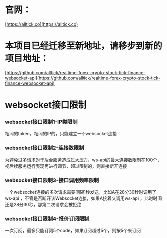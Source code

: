 # 官网：
[https://alltick.co](https://alltick.co)
# 本项目已经迁移至新地址，请移步到新的项目地址：
[https://github.com/alltick/realtime-forex-crypto-stock-tick-finance-websocket-api](https://github.com/alltick/realtime-forex-crypto-stock-tick-finance-websocket-api)

# websocket接口限制

### websocket接口限制1-IP类限制
相同的token，相同的IP的，只能建立一个websocket连接

### websocket接口限制2-连接数限制
为避免过多请求对于后台服务造成过大压力，ws-api的最大连接数限制在100个，视后续服务运行表现再进行调节，超过限制的，则直接断开连接

### websocket接口限制3-接口调用频率限制
一个websocket连接的多次请求需要间隔1秒发送，比如A在28分30秒时调用了ws-api ，不管是否断开该Websocket连接，如果A接着又调用ws-api ，此时时间还是28分30秒，那第二次请求会被拒绝

### websocket接口限制4-报价订阅限制
一次订阅，最多只能订阅5个code，如果订阅超过5个，则按5个来订阅
